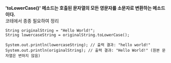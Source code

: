 **'toLowerCase()' 메소드는 호출된 문자열의 모든 영문자를 소문자로 변환하는 메소드이다.**<br>
코테에서 종종 필요하여 정리
```
String originalString = "Hello World!";
String lowercaseString = originalString.toLowerCase();

System.out.println(lowercaseString); // 출력 결과: "hello world!"
System.out.println(originalString); // 출력 결과: "Hello World!" (원본 문자열은 변하지 않음)
```
